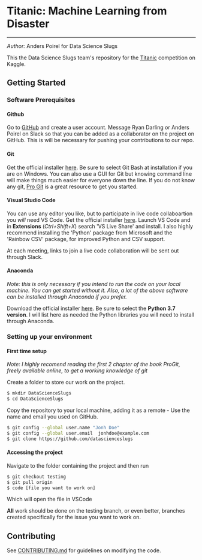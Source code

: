# Titanic: Machine Learning from Disaster

---

*Author:* Anders Poirel for Data Science Slugs

This the Data Science Slugs team's repository for the [Titanic](https://www.kaggle.com/c/titanic) competition on Kaggle.

## Getting Started

### Software Prerequisites

#### Github
Go to [GitHub](https://github.com/) and create a user account.
Message Ryan Darling or Anders Poirel on Slack so that you can be added as a collaborator on the project on GitHub. This is will be necessary for pushing your contributions to our repo.

#### Git
Get the official installer [here](https://git-scm.com/downloads). Be sure to select Git Bash at installation if you are on Windows. 
You can also use a GUI for Git but knowing command line will make things much easier for everyone down the line. If you do not know any git, [Pro Git](https://git-scm.com/book/en/v2) is a great resource to get you started. 

#### Visual Studio Code
You can use any editor you like, but to participate in live code collaboartion you *will* need VS Code.
Get the official installer [here](https://code.visualstudio.com/).
Launch VS Code and in **Extensions** (*Ctrl+Shift+X*) search 'VS Live Share' and install. I also highly recommend installing the 'Python' package from Microsoft and  the 'Rainbow CSV' package, for improved Python and CSV support.

At each meeting, links to join a live code collaboration will be sent out through Slack.

#### Anaconda
*Note: this is only necessary if you intend to run the code on your local machine. You can get started without it. Also, a lot of the above software can be installed through Anaconda if you prefer.*

Download the official installer [here](https://www.anaconda.com/distribution/#download-section). Be sure to select the **Python 3.7 version**. 
I will list here as needed the Python libraries you will need to install through Anaconda.

### Setting up your environment

#### First time setup

*Note: I highly recomend reading the first 2 chapter of the book ProGit, freely available online, to get a working knowledge of git*

Create a folder to store our work on the project.

```bash
$ mkdir DataScienceSlugs
$ cd DataScienceSlugs
```

Copy the repository to your local machine, adding it as a remote - Use the name and email you used on GitHub.

```bash
$ git config --global user.name "Jonh Doe"
$ git config --global user.email  jonhdoe@example.com
$ git clone https://github.com/datascienceslugs
```

#### Accessing the project

Navigate to the folder containing the project and then
run

```bash
$ git checkout testing
$ git pull origin
$ code [file you want to work on]
```

Which will open the file in VSCode

**All** work should be done on the testing branch, or even better, branches created specifically for the issue you want to work on.

## Contributing

See [CONTRIBUTING.md](https://github.com/datascienceslugs/dss-titanic/blob/master/CONTRIBUTING.md) for guidelines on modifying the code.
